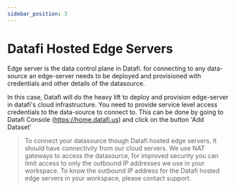 ```yaml
---
sidebar_position: 3
---
```


# Datafi Hosted Edge Servers

Edge server is the data control plane in Datafi. for connecting to any data-source an edge-server needs to be deployed and provisioned with credentials and other details of the datasource.

In this case, Datafi will do the heavy lift to deploy and provision edge-server in datafi's cloud infrastructure. You need to provide service level access credentials to the data-source to connect to. This can be done by going to Datafi Console (https://home.datafi.us) and click on the button 'Add Dataset'

> To connect your datasource though Datafi hosted edge servers, It should have connectivity from our cloud servers. We use NAT gateways to access the datasource, for improved security you can limit access to only the outbound IP addresses we use in your workspace. To know the outbound IP address for the Datafi hosted edge servers in your workspace, please contact support.  
